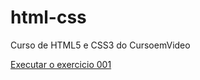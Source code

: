 # html-css

Curso de HTML5 e CSS3 do CursoemVideo

<a href="https://github.com/Liviassaura/html-css/tree/master/Exercicios/ex001">Executar o exercicio 001</a>